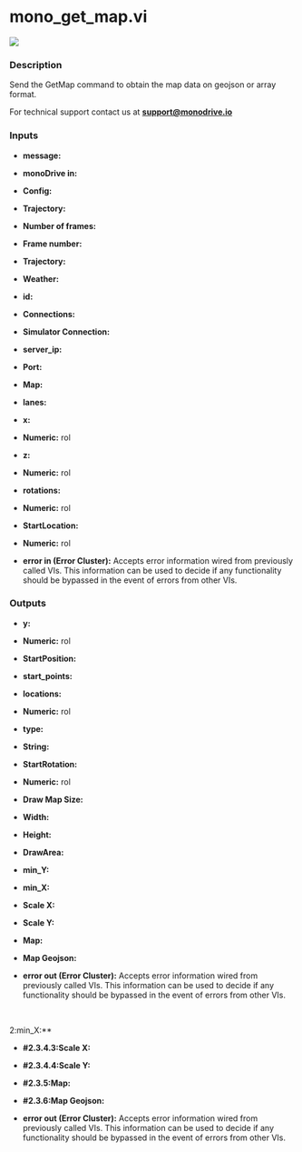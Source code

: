 # mono_get_map.vi

<p class="img_container">
<img class="lg_img" src="../mono_get_map.png"/>
</p>

### Description

Send the GetMap command to obtain the map data on geojson or array format.

For technical support contact us at <b>support@monodrive.io</b> 

### Inputs

- **message:**   

- **monoDrive in:**   

- **Config:**   

- **Trajectory:**   

- **Number of frames:**   

- **Frame number:**   

- **Trajectory:**   

- **Weather:**   

- **id:**   

- **Connections:**   

- **Simulator Connection:**   

- **server_ip:**   

- **Port:**   

- **Map:**   

- **lanes:**   

- **x:**   

- **Numeric:**  rol 

- **z:**   

- **Numeric:**  rol 

- **rotations:**   

- **Numeric:**  rol 

- **StartLocation:**   

- **Numeric:**  rol 

- **error in (Error Cluster):** Accepts error information wired from previously called VIs. This information can be used to decide if any functionality should be bypassed in the event of errors from other VIs. 

### Outputs

- **y:**   

- **Numeric:**  rol 

- **StartPosition:**   

- **start_points:**   

- **locations:**   

- **Numeric:**  rol 

- **type:**   

- **String:**   

- **StartRotation:**   

- **Numeric:**  rol 

- **Draw Map Size:**   

- **Width:**   

- **Height:**   

- **DrawArea:**   

- **min_Y:**   

- **min_X:**   

- **Scale X:**   

- **Scale Y:**   

- **Map:**   

- **Map Geojson:**   

- **error out (Error Cluster):** Accepts error information wired from previously called VIs. This information can be used to decide if any functionality should be bypassed in the event of errors from other VIs. 

<p>&nbsp;</p>
2:min_X:**   

- **#2.3.4.3:Scale X:**   

- **#2.3.4.4:Scale Y:**   

- **#2.3.5:Map:**   

- **#2.3.6:Map Geojson:**   

- **error out (Error Cluster):** Accepts error information wired from previously called VIs. This information can be used to decide if any functionality should be bypassed in the event of errors from other VIs. 

<p>&nbsp;</p>
